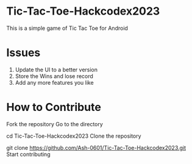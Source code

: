 # Tic-Tac-Toe-Hackcodex2023
This is a simple game of Tic Tac Toe for Android

# Issues
1. Update the UI to a better version
2. Store the Wins and lose record
3. Add any more features you like 

# How to Contribute
Fork the repository
Go to the directory

cd Tic-Tac-Toe-Hackcodex2023
Clone the repository

git clone https://github.com/Ash-0601/Tic-Tac-Toe-Hackcodex2023.git
Start contributing

